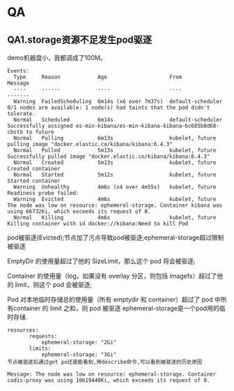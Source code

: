 
# QA

## QA1.storage资源不足发生pod驱逐
demo机器盘小，我都调成了100M。
```
Events:
  Type     Reason            Age                    From               Message
  ----     ------            ----                   ----               -------
  Warning  FailedScheduling  6m14s (x6 over 7m37s)  default-scheduler  0/1 nodes are available: 1 node(s) had taints that the pod didn't tolerate.
  Normal   Scheduled         6m14s                  default-scheduler  Successfully assigned es-min-kibana/es-min-kibana-kibana-6c685b8d68-cbstb to future
  Normal   Pulling           6m13s                  kubelet, future    pulling image "docker.elastic.co/kibana/kibana:6.4.3"
  Normal   Pulled            5m13s                  kubelet, future    Successfully pulled image "docker.elastic.co/kibana/kibana:6.4.3"
  Normal   Created           5m13s                  kubelet, future    Created container
  Normal   Started           5m12s                  kubelet, future    Started container
  Warning  Unhealthy         4m6s (x4 over 4m55s)   kubelet, future    Readiness probe failed:
  Warning  Evicted           4m6s                   kubelet, future    The node was low on resource: ephemeral-storage. Container kibana was using 66732Ki, which exceeds its request of 0.
  Normal   Killing           4m6s                   kubelet, future    Killing container with id docker://kibana:Need to kill Pod
```

pod被驱逐(Evicted);节点加了污点导致pod被驱逐;ephemeral-storage超过限制被驱逐

EmptyDir 的使用量超过了他的 SizeLimit，那么这个 pod 将会被驱逐;

Container 的使用量（log，如果没有 overlay 分区，则包括 imagefs）超过了他的 limit，则这个 pod 会被驱逐;

Pod 对本地临时存储总的使用量（所有 emptydir 和 container）超过了 pod 中所有container 的 limit 之和，则 pod 被驱逐
ephemeral-storage是一个pod用的临时存储.

```
resources:
       requests: 
           ephemeral-storage: "2Gi"
       limits:
           ephemeral-storage: "3Gi"
节点被驱逐后通过get po还是能看到,用describe命令,可以看到被驱逐的历史原因

Message: The node was low on resource: ephemeral-storage. Container codis-proxy was using 10619440Ki, which exceeds its request of 0.
```
